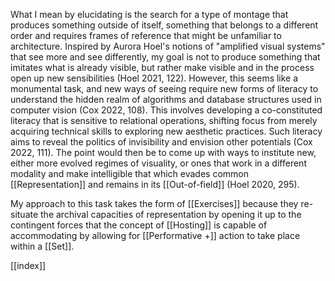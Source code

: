 What I mean by elucidating is the search for a type of montage that produces something outside of itself, something that belongs to a different order and requires frames of reference that might be unfamiliar to architecture. Inspired by Aurora Hoel's notions of "amplified visual systems" that see more and see differently, my goal is not to produce something that imitates what is already visible, but rather make visible and in the process open up new sensibilities (Hoel 2021, 122). However, this seems like a monumental task, and new ways of seeing require new forms of literacy to understand the hidden realm of algorithms and database structures used in computer vision (Cox 2022, 108). This involves developing a co-constituted literacy that is sensitive to relational operations, shifting focus from merely acquiring technical skills to exploring new aesthetic practices. Such literacy aims to reveal the politics of invisibility and envision other potentials (Cox 2022, 111). The point would then be to come up with ways to institute new, either more evolved regimes of visuality, or ones that work in a different modality and make intelligible that which evades common [[Representation]] and remains in its [[Out-of-field]] (Hoel 2020, 295). 

My approach to this task takes the form of [[Exercises]] because they re-situate the archival capacities of representation by opening it up to the contingent forces that the concept of [[Hosting]] is capable of accommodating by allowing for [[Performative +]]  action to take place within a [[Set]].


[[index]]